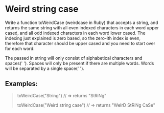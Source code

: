 # Weird string case

Write a function toWeirdCase (weirdcase in Ruby) that accepts a string, and returns the same string with all even indexed characters in each word upper cased, and all odd indexed characters in each word lower cased. The indexing just explained is zero based, so the zero-ith index is even, therefore that character should be upper cased and you need to start over for each word.

The passed in string will only consist of alphabetical characters and spaces(' '). Spaces will only be present if there are multiple words. Words will be separated by a single space(' ').

## Examples:

> toWeirdCase("String") // => returns "StRiNg"
> 
> toWeirdCase("Weird string case") // => returns "WeIrD StRiNg CaSe"

